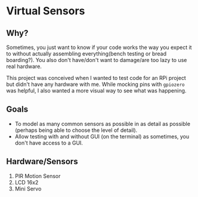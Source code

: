 # Virtual Sensors

## Why?
Sometimes, you just want to know if your code works the way you expect it to without actually assembling everything(bench testing or bread boarding?). You also don't have/don't want to damage/are too lazy to use real hardware.

This project was conceived when I wanted to test code for an RPi project but didn't have any hardware with me. While mocking pins with `gpiozero` was helpful, I also wanted a more visual way to see what was happening.

## Goals

- To model as many common sensors as possible in as detail as possible (perhaps being able to choose the level of detail).
- Allow testing with and without GUI (on the terminal) as sometimes, you don't have access to a GUI.

## Hardware/Sensors

1. PIR Motion Sensor
2. LCD 16x2
3. Mini Servo


